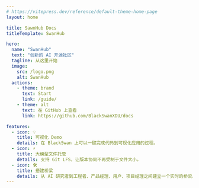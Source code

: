 ```yaml
---
# https://vitepress.dev/reference/default-theme-home-page
layout: home

title: SawnHub Docs
titleTemplate: SwanHub

hero:
  name: "SwanHub"
  text: "创新的 AI 开源社区"
  tagline: 从这里开始
  image:
    src: /logo.png
    alt: SwanHub
  actions:
    - theme: brand
      text: Start
      link: /guide/
    - theme: alt
      text: 在 GitHub 上查看
      link: https://github.com/BlackSwanXDU/docs

features:
  - icon: 💡
    title: 可视化 Demo
    details: 在 BlackSwan 上可以一键完成代码到可视化应用的过程。
  - icon: ⚡️
    title: 大模型文件托管
    details: 支持 Git LFS，让版本协同不再受制于文件大小。
  - icon: 🛠️
    title: 搭建桥梁
    details: 从 AI 研究者到工程者、产品经理、用户、项目经理之间建立一个实时的桥梁。
---
```


<style>
:root {
  --vp-home-hero-name-color: transparent;
  --vp-home-hero-name-background: -webkit-linear-gradient(120deg, #51a0ff, #535bf2);
}
:root {
  --vp-c-brand: #51a0ff;
  --vp-c-brand-light: #747bff;
  --vp-c-brand-lighter: #9499ff;
  --vp-c-brand-lightest: #bcc0ff;
  --vp-c-brand-dark: #535bf2;
  --vp-c-brand-darker: #454ce1;
  --vp-c-brand-dimm: rgba(100, 108, 255, 0.08);
}
</style>
